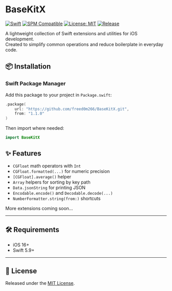 # BaseKitX

[![Swift](https://img.shields.io/badge/Swift-5.9-orange.svg)](https://swift.org)
[![SPM Compatible](https://img.shields.io/badge/SPM-Compatible-brightgreen.svg)](https://swift.org/package-manager/)
[![License: MIT](https://img.shields.io/badge/License-MIT-blue.svg)](LICENSE)
[![Release](https://img.shields.io/github/v/release/freed0m266/BaseKitX)](https://github.com/freed0m266/BaseKitX/releases)

A lightweight collection of Swift extensions and utilities for iOS development.  
Created to simplify common operations and reduce boilerplate in everyday code.

## 📦 Installation

### Swift Package Manager

Add this package to your project in `Package.swift`:

```swift
.package(
    url: "https://github.com/freed0m266/BaseKitX.git",
    from: "1.1.0"
)
```

Then import where needed:

```swift
import BaseKitX
```

## ✨ Features

- `CGFloat` math operators with `Int`
- `CGFloat.formatted(...)` for numeric precision
- `[CGFloat].average()` helper
- `Array` helpers for sorting by key path
- `Data.jsonString` for printing JSON
- `Encodable.encode()` and `Decodable.decode(...)`
- `NumberFormatter.string(from:)` shortcuts

More extensions coming soon...

---

## 🛠 Requirements

- iOS 16+
- Swift 5.9+

---

## 📄 License

Released under the [MIT License](LICENSE).
